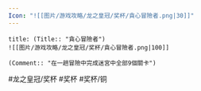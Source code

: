 ```yaml
---
Icon: "![[图片/游戏攻略/龙之皇冠/奖杯/貪心冒險者.png|30]]"
---
```

```ad-common-bronze-trophy
title: (Title:: "貪心冒險者")
![[图片/游戏攻略/龙之皇冠/奖杯/貪心冒險者.png|100]]

(Comment:: "在一趟冒險中完成迷宮中全部9個關卡")
```

#龙之皇冠/奖杯 #奖杯 #奖杯/铜
